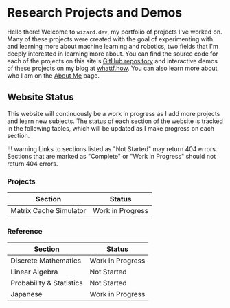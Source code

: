 # Research Projects and Demos
Hello there! Welcome to `wizard.dev`, my portfolio of projects I've worked on.
Many of these projects were created with the goal of experimenting with and
learning more about machine learning and robotics, two fields that I'm deeply
interested in learning more about. You can find the source code for each of the
projects on this site's [GitHub repository](https://www.github.com/zkWildfire/wizard.dev)
and interactive demos of these projects on my blog at [whattf.how](https://www.whattf.how).
You can also learn more about who I am on the [About Me](./about-me.md) page.

## Website Status
This website will continuously be a work in progress as I add more projects and
learn new subjects. The status of each section of the website is tracked in
the following tables, which will be updated as I make progress on each section.

!!! warning
    Links to sections listed as "Not Started" may return 404 errors. Sections
    that are marked as "Complete" or "Work in Progress" should not return 404
    errors.

### Projects
| Section | Status |
| ------- | ------ |
| Matrix Cache Simulator | Work in Progress |

### Reference
| Section | Status |
| ------- | ------ |
| Discrete Mathematics | Work in Progress |
| Linear Algebra | Not Started |
| Probability & Statistics | Not Started |
| Japanese | Work in Progress |
